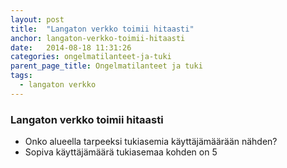 ```yaml
---
layout: post
title:  "Langaton verkko toimii hitaasti"
anchor: langaton-verkko-toimii-hitaasti
date:   2014-08-18 11:31:26
categories: ongelmatilanteet-ja-tuki
parent_page_title: Ongelmatilanteet ja tuki
tags:
  - langaton verkko
---
```


### <a name="langaton-verkko-toimii-hitaasti">Langaton verkko toimii hitaasti</a>
* Onko alueella tarpeeksi tukiasemia käyttäjämäärään nähden?
* Sopiva käyttäjämäärä tukiasemaa kohden on 5
